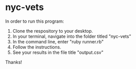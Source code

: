 # nyc-vets

In order to run this program:

  1. Clone the respository to your desktop.
  2. In your terminal, navigate into the folder titled "nyc-vets"
  3. In the command line, enter "ruby runner.rb"
  4. Follow the instructions.
  5. See your results in the file title "output.csv"

Thanks!